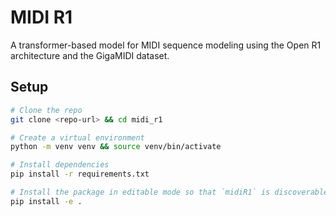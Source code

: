 # MIDI R1

A transformer-based model for MIDI sequence modeling using the Open R1 architecture and the GigaMIDI dataset.

## Setup

```bash
# Clone the repo
git clone <repo-url> && cd midi_r1

# Create a virtual environment
python -m venv venv && source venv/bin/activate

# Install dependencies
pip install -r requirements.txt

# Install the package in editable mode so that `midiR1` is discoverable
pip install -e .